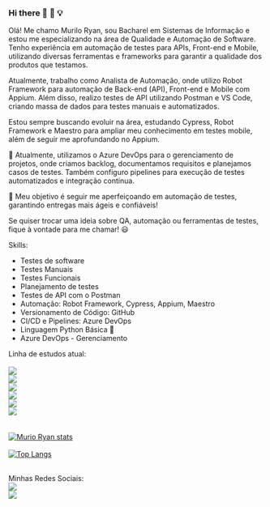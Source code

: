 ### Hi there 👋 :dart: :bulb:


  Olá! Me chamo Murilo Ryan, sou Bacharel em Sistemas de Informação e estou me especializando na área de Qualidade e Automação de Software. Tenho experiência em automação de testes para APIs, Front-end e Mobile, utilizando diversas ferramentas e frameworks para garantir a qualidade dos produtos que testamos.

Atualmente, trabalho como Analista de Automação, onde utilizo Robot Framework para automação de Back-end (API), Front-end e Mobile com Appium. Além disso, realizo testes de API utilizando Postman e VS Code, criando massa de dados para testes manuais e automatizados.

Estou sempre buscando evoluir na área, estudando Cypress, Robot Framework e Maestro para ampliar meu conhecimento em testes mobile, além de seguir me aprofundando no Appium.

📌 Atualmente, utilizamos o Azure DevOps para o gerenciamento de projetos, onde criamos backlog, documentamos requisitos e planejamos casos de testes. Também configuro pipelines para execução de testes automatizados e integração contínua.

🚀 Meu objetivo é seguir me aperfeiçoando em automação de testes, garantindo entregas mais ágeis e confiáveis!

Se quiser trocar uma ideia sobre QA, automação ou ferramentas de testes, fique à vontade para me chamar! 😃

Skills: <br>
- Testes de software <br>
- Testes Manuais <br>
- Testes Funcionais <br>
- Planejamento de testes <br>
- Testes de API com o Postman <br>
- Automação: Robot Framework, Cypress, Appium, Maestro <br>
- Versionamento de Código: GitHub <br>
- CI/CD e Pipelines: Azure DevOps <br>
- Linguagem Python Básica 🐍 <br>
- Azure DevOps - Gerenciamento <br>


Linha de estudos atual:
<br>
<br>
<img src="https://img.shields.io/badge/HTML5-E34F26?style=for-the-badge&logo=html5&logoColor=white"> 
<br>
<img src="https://img.shields.io/badge/CSS3-1572B6?style=for-the-badge&logo=css3&logoColor=white">
<br>
<img src="https://img.shields.io/badge/JavaScript-F7DF1E?style=for-the-badge&logo=javascript&logoColor=black">
<br>
<img src="https://img.shields.io/badge/React-20232A?style=for-the-badge&logo=react&logoColor=61DAFB">
<br>
<img src="https://img.shields.io/badge/Node.js-43853D?style=for-the-badge&logo=node.js&logoColor=white">
<br>
<img src="https://img.shields.io/badge/TypeScript-007ACC?style=for-the-badge&logo=typescript&logoColor=white">
<br>
<br>
<br>
[![Murio Ryan stats](https://github-readme-stats.vercel.app/api?username=RyanSystem)](https://github.com/anuraghazra/github-readme-stats)
<br>
<br>
[![Top Langs](https://github-readme-stats.vercel.app/api/top-langs/?username=RyanSystem)](https://github.com/anuraghazra/github-readme-stats)
<br>
<br>

Minhas Redes Sociais:
<br>
<a href="https://www.linkedin.com/in/murilo-ryan-60969ab5"> <img src="https://img.shields.io/badge/LinkedIn-0077B5?style=for-the-badge&logo=linkedin&logoColor=white"></a>
<br>
<a href="https://instagram.com/muriloryan8?igshid=OGQ5ZDc2ODk2ZA=="> <img src="https://img.shields.io/badge/Instagram-E4405F?style=for-the-badge&logo=instagram&logoColor=white">

